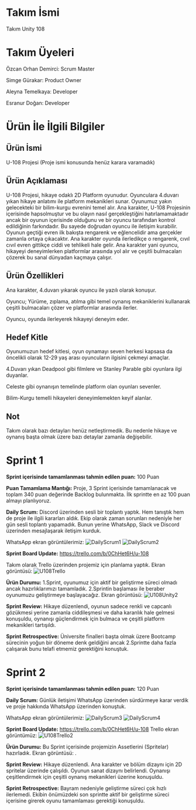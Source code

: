 # Takım İsmi
Takım Unity 108

# Takım Üyeleri
Özcan Orhan Demirci: Scrum Master

Simge Gürakar: Product Owner

Aleyna Temelkaya: Developer

Esranur Doğan: Developer

# Ürün İle İlgili Bilgiler

## Ürün İsmi
U-108 Projesi (Proje ismi konusunda henüz karara varamadık)

## Ürün Açıklaması
U-108 Projesi, hikaye odaklı 2D Platform oyunudur. Oyunculara 4.duvarı yıkan hikaye anlatımı ile platform mekanikleri sunar. Oyunumuz yakın gelecekteki bir bilim-kurgu evrenini temel alır. Ana karakter, U-108 Projesinin içerisinde hapsolmuştur ve bu olayın nasıl gerçekleştiğini hatırlamamaktadır ancak  bir oyunun içerisinde olduğunu ve bir oyuncu tarafından kontrol edildiğinin farkındadır. Bu sayede doğrudan oyuncu ile iletişim kurabilir. Oyunun geçtiği evren ilk bakışta rengarenk ve eğlencelidir ama gerçekler zamanla ortaya çıkacaktır. Ana karakter oyunda ilerledikçe o rengarenk, cıvıl cıvıl evren gittikçe ciddi ve tehlikeli hale gelir. Ana karakter yani oyuncu, hikayeyi deneyimlerken platformlar arasında yol alır ve çeşitli bulmacaları çözerek bu sanal dünyadan kaçmaya çalışır.

## Ürün Özellikleri
Ana karakter, 4.duvarı yıkarak oyuncu ile yazılı olarak konuşur.

Oyuncu; Yürüme, zıplama, atılma gibi temel oynanış mekaniklerini kullanarak çeşitli bulmacaları çözer ve platformlar arasında ilerler.

Oyuncu, oyunda ilerleyerek hikayeyi deneyim eder.

## Hedef Kitle
Oyunumuzun hedef kitlesi, oyun oynamayı seven herkesi kapsasa da öncelikli olarak 12-29 yaş arası oyuncuların ilgisini çekmeyi amaçlar.

4.Duvarı yıkan Deadpool gibi filmlere ve Stanley Parable gibi oyunlara ilgi duyanlar.

Celeste gibi oynanışın temelinde platform olan oyunları sevenler.

Bilim-Kurgu temelli hikayeleri deneyimlemekten keyif alanlar.

## Not
Takım olarak bazı detayları henüz netleştirmedik. Bu nedenle hikaye ve oynanış başta olmak üzere bazı detaylar zamanla değişebilir.

# Sprint 1

**Sprint içerisinde tamamlanması tahmin edilen puan:** 100 Puan

**Puan Tamamlama Mantığı:** Proje, 3 Sprint içerisinde tamamlanacak ve toplam 340 puan değerinde Backlog bulunmakta. İlk sprintte en az 100 puan almayı planlıyoruz.

**Daily Scrum:** Discord üzerinden sesli bir toplantı yaptık. Hem tanıştık hem de proje ile ilgili kararları aldık. Ekip olarak zaman sorunları nedeniyle her gün sesli toplantı yapamadık. Bunun yerine WhatsApp, Slack ve Discord üzerinden mesajlaşarak iletişim kurduk.

WhatsApp ekran görüntülerimiz:
![DailyScrum1](https://github.com/OzcanOrhanDemirci/U-108/assets/121283180/1d7fad35-18c3-46d8-99a3-322d61b13da8)
![DailyScrum2](https://github.com/OzcanOrhanDemirci/U-108/assets/121283180/c2c501bf-67c8-42bb-b358-02a3c79c4629)

**Sprint Board Update:** https://trello.com/b/0ChHet6H/u-108

Takım olarak Trello üzerinden projemiz için planlama yaptık. Ekran görüntüsü:
![U108Trello](https://github.com/OzcanOrhanDemirci/U-108/assets/121283180/76db0425-3ee6-4e9b-86c7-e9e8c7b64d3d)

**Ürün Durumu:** 1.Sprint, oyunumuz için aktif bir geliştirme süreci olmadı ancak hazırlıklarımızı tamamladık. 2.Sprintin başlaması ile beraber oyunumuzu geliştirmeye başlayacağız. Ekran görüntüsü:
![U108Unity2](https://github.com/OzcanOrhanDemirci/U-108/assets/121283180/803796a5-f15d-4bed-8d0c-1b90d8ec1abb)

**Sprint Review:** Hikaye düzenlendi, oyunun sadece renkli ve capcanlı gözükmesi yerine zamanla ciddileşmesi ve daha karanlık hale gelmesi konuşuldu, oynanışı güçlendirmek için bulmaca ve çeşitli platform mekanikleri tartışıldı.

**Sprint Retrospective:** Üniversite finalleri başta olmak üzere Bootcamp sürecinin yoğun bir döneme denk geldiğini ancak 2.Sprintte daha fazla çalışarak bunu telafi etmemiz gerektiğini konuştuk.

# Sprint 2

**Sprint içerisinde tamamlanması tahmin edilen puan:** 120 Puan

**Daily Scrum:** Günlük iletişimi WhatsApp üzerinden sürdürmeye karar verdik ve proje hakkında WhatsApp üzerinden konuştuk.

WhatsApp ekran görüntülerimiz:
![DailyScrum3](https://github.com/OzcanOrhanDemirci/U-108/assets/121283180/9d8bb496-b351-4419-8f14-4508c7c9d78c)
![DailyScrum4](https://github.com/OzcanOrhanDemirci/U-108/assets/121283180/107eeed2-b6bb-4bd3-a8db-81885440ab05)

**Sprint Board Update:** https://trello.com/b/0ChHet6H/u-108
Trello ekran görüntümüz:
![U108Trello2](https://github.com/OzcanOrhanDemirci/U-108/assets/121283180/79c41cc1-4634-49c5-9679-21f7dfa354df)

**Ürün Durumu:** Bu Sprint içerisinde projemizin Assetlerini (Spritelar) hazırladık. Ekran görüntüsü:
.

**Sprint Review:** Hikaye düzenlendi. Ana karakter ve bölüm dizaynı için 2D spritelar üzerinde çalışıldı. Oyunun sanat dizaynı belirlendi. Oynanışı çeşitlendirmek için çeşitli oynanış mekanikleri üzerine konuşuldu.

**Sprint Retrospective:** Bayram nedeniyle geliştirme süreci çok hızlı ilerlemedi. Ekibin önümüzdeki son sprintte aktif bir geliştirme süreci içerisine girerek oyunu tamamlaması gerektiği konuşuldu.
